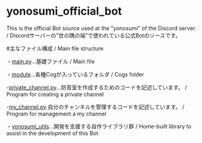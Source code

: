 # yonosumi_official_bot
This is the official Bot source used at the "yonosumi" of the Discord server. / Discordサーバーの"世の隅の端"で使われている公式Botのソースです。

#主なファイル構成 / Main file structure

・[main.py](https://github.com/Saroniii/yonosumi_official_bot/blob/master/main.py)...基礎ファイル / Main file

・[module](https://github.com/Saroniii/yonosumi_official_bot/tree/master/module)...各種Cogが入っているフォルダ / Cogs folder

  -[private_channel.py](https://github.com/Saroniii/yonosumi_official_bot/blob/master/module/private_channel.py)...防音室を作成するためのコードを記述しています。 / Program for creating a private channel

  -[my_channel.py](https://github.com/Saroniii/yonosumi_official_bot/blob/master/module/my_channel.py) 自分のチャンネルを管理するコードを記述しています。 / Program for management a my channel

・[yonosumi_utils](https://github.com/Saroniii/yonosumi_official_bot/tree/master/yonosumi_utils)...開発を支援する自作ライブラリ群 / Home-built library to assist in the development of this Bot
